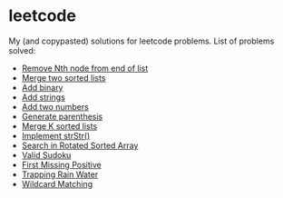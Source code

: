 # leetcode
My (and copypasted) solutions for leetcode problems.
List of problems solved:
- [Remove Nth node from end of list](https://leetcode.com/problems/remove-nth-node-from-end-of-list)
- [Merge two sorted lists](https://leetcode.com/problems/merge-two-sorted-lists)
- [Add binary](https://leetcode.com/problems/add-binary)
- [Add strings](https://leetcode.com/problems/add-strings)
- [Add two numbers](https://leetcode.com/problems/add-two-numbers)
- [Generate parenthesis](https://leetcode.com/problems/generate-parentheses)
- [Merge K sorted lists](https://leetcode.com/problems/merge-k-sorted-lists)
- [Implement strStr()](https://leetcode.com/problems/implement-strstr)
- [Search in Rotated Sorted Array](https://leetcode.com/problems/search-in-rotated-sorted-array)
- [Valid Sudoku](https://leetcode.com/problems/valid-sudoku)
- [First Missing Positive](https://leetcode.com/problems/first-missing-positive)
- [Trapping Rain Water](https://leetcode.com/problems/trapping-rain-water)
- [Wildcard Matching](https://leetcode.com/problems/wildcard-matching)